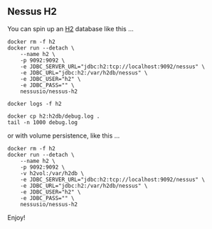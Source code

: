 ## Nessus H2

You can spin up an [H2](http://h2database.com) database like this ...

```
docker rm -f h2
docker run --detach \
    --name h2 \
    -p 9092:9092 \
    -e JDBC_SERVER_URL="jdbc:h2:tcp://localhost:9092/nessus" \
    -e JDBC_URL="jdbc:h2:/var/h2db/nessus" \
    -e JDBC_USER="h2" \
    -e JDBC_PASS="" \
    nessusio/nessus-h2
    
docker logs -f h2

docker cp h2:h2db/debug.log .
tail -n 1000 debug.log
```

or with volume persistence, like this ... 

```
docker rm -f h2
docker run --detach \
    --name h2 \
    -p 9092:9092 \
    -v h2vol:/var/h2db \
    -e JDBC_SERVER_URL="jdbc:h2:tcp://localhost:9092/nessus" \
    -e JDBC_URL="jdbc:h2:/var/h2db/nessus" \
    -e JDBC_USER="h2" \
    -e JDBC_PASS="" \
    nessusio/nessus-h2
```

Enjoy!

